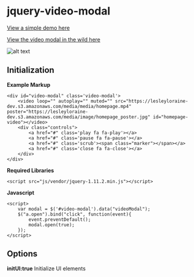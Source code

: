 # jquery-video-modal

[View a simple demo here](https://cdn.rawgit.com/ninapavlich/jquery-video-modal/master/example.html)

[View the video modal in the wild here](http://www.lesleyloraine.com/portfolio/)



![alt text](https://raw.githubusercontent.com/ninapavlich/jquery-video-modal/master/docs/screenshot.png "Very Simple Screenshot")

## Initialization

**Example Markup**

    <div id="video-modal" class='video-modal'>
        <video loop="" autoplay="" muted="" src="https://lesleyloraine-dev.s3.amazonaws.com/media/media/homepage.mp4" poster="https://lesleyloraine-dev.s3.amazonaws.com/media/image/homepage_poster.jpg" id="homepage-video"></video>
        <div class="controls">
            <a href="#" class='play fa fa-play'></a>
            <a href="#" class='pause fa fa-pause'></a>
            <a href="#" class='scrub'><span class="marker"></span></a>
            <a href="#" class='close fa fa-close'></a>
        </div>
    </div>


**Required Libraries**

    <script src="js/vendor/jquery-1.11.2.min.js"></script>


**Javascript**

    <script>
        var modal = $('#video-modal').data("videoModal");
        $("a.open").bind("click", function(event){
            event.preventDefault();
            modal.open(true);
        });
    </script>
    


## Options

**initUI:true**
Initialize UI elements
